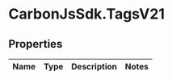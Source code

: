 # CarbonJsSdk.TagsV21

## Properties

Name | Type | Description | Notes
------------ | ------------- | ------------- | -------------


